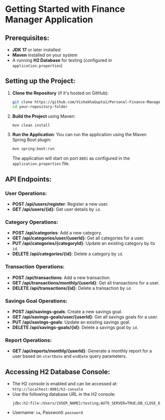 
# Getting Started with Finance Manager Application

## Prerequisites:
- **JDK 17** or later installed
- **Maven** installed on your system
- A running **H2 Database** for testing (configured in `application.properties`)

## Setting up the Project:
1. **Clone the Repository** (if it's hosted on GitHub):
   ```bash
   git clone https://github.com/VishakhaGupta1/Personal-Finance-Manager
   cd your-repository-folder
   ```

2. **Build the Project** using Maven:
   ```bash
   mvn clean install
   ```

3. **Run the Application**:
   You can run the application using the Maven Spring Boot plugin:
   ```bash
   mvn spring-boot:run
   ```
   The application will start on port `8081` as configured in the `application.properties` file.

## API Endpoints:

### User Operations:
- **POST /api/users/register**: Register a new user.
- **GET /api/users/{id}**: Get user details by `id`.

### Category Operations:
- **POST /api/categories**: Add a new category.
- **GET /api/categories/user/{userId}**: Get all categories for a user.
- **PUT /api/categories/{categoryId}**: Update an existing category by its `id`.
- **DELETE /api/categories/{id}**: Delete a category by `id`.

### Transaction Operations:
- **POST /api/transactions**: Add a new transaction.
- **GET /api/transactions/monthly/{userId}**: Get all transactions for a user.
- **DELETE /api/transactions/{id}**: Delete a transaction by `id`.

### Savings Goal Operations:
- **POST /api/savings-goals**: Create a new savings goal.
- **GET /api/savings-goals/user/{userId}**: Get all savings goals for a user.
- **PUT /api/savings-goals**: Update an existing savings goal.
- **DELETE /api/savings-goals/{id}**: Delete a savings goal by `id`.

### Report Operations:
- **GET /api/reports/monthly/{userId}**: Generate a monthly report for a user based on `startDate` and `endDate` query parameters.

## Accessing H2 Database Console:
- The H2 console is enabled and can be accessed at:  
  `http://localhost:8081/h2-console`
- Use the following database URL in the H2 console:
  ```
  jdbc:h2:file:/Users/{USER_NAME}/testing;AUTO_SERVER=TRUE;DB_CLOSE_DELAY=-1
  ```
- Username: `sa`, Password: `password`
